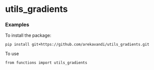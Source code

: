 # utils_gradients

### Examples

To install the package:
```
pip install git+https://github.com/arekavandi/utils_gradients.git
```

To use
```
from functions import utils_gradients 

```
